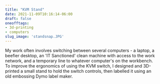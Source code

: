 ```yaml
---
title: "KVM Stand"
date: 2021-11-09T10:16:14-06:00
draft: false
oneofftags: 
- 3d-printing
- computers
slug_image: 'standsnap.JPG'
---
```

My work often involves switching between several computers - a laptop, a beefier desktop, an 'IT Sanctioned' clean machine with access to the work network, and a temporary line to whatever computer's on the workbench. To improve the ergonomics of using the KVM switch, I designed and 3D-printed a small stand to hold the switch controls, then labelled it using an old embossing Dymo label maker.
